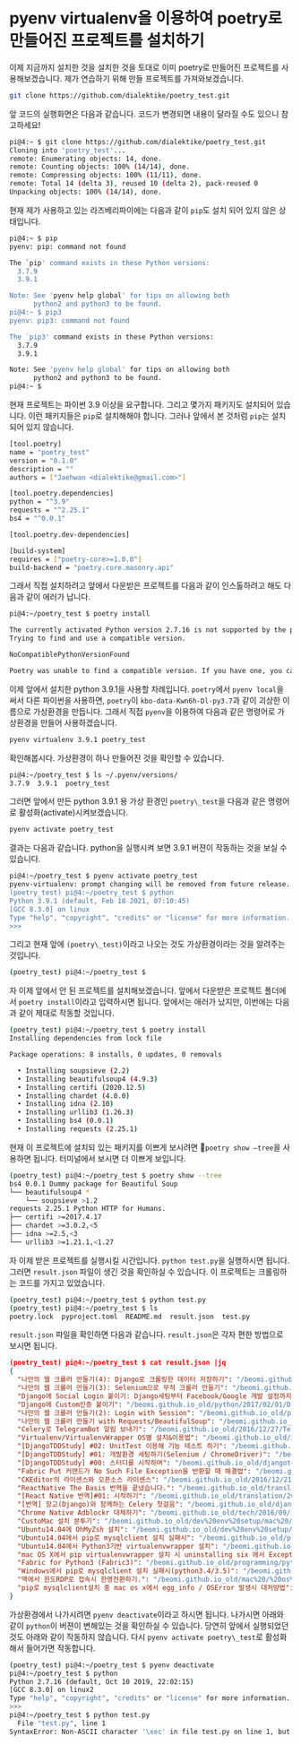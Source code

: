# pyenv virtualenv을 이용하여 poetry로 만들어진 프로젝트를 설치하기

이제 지금까지 설치한 것을 설치한 것을 토대로 이미 poetry로 만들어진 프로젝트를 사용해보겠습니다. 제가 연습하기 위해 만들 프로젝트를 가져와보겠습니다.

```sh
git clone https://github.com/dialektike/poetry_test.git
```

앞 코드의 실행화면은 다음과 같습니다. 코드가 변경되면 내용이 달라질 수도 있으니 참고하세요!

```sh
pi@4:~ $ git clone https://github.com/dialektike/poetry_test.git
Cloning into 'poetry_test'...
remote: Enumerating objects: 14, done.
remote: Counting objects: 100% (14/14), done.
remote: Compressing objects: 100% (11/11), done.
remote: Total 14 (delta 3), reused 10 (delta 2), pack-reused 0
Unpacking objects: 100% (14/14), done.
```

현재 제가 사용하고 있는 라즈베리파이에는 다음과 같이 `pip`도 설치 되어 있지 않은 상태입니다.

```sh
pi@4:~ $ pip
pyenv: pip: command not found

The `pip' command exists in these Python versions:
  3.7.9
  3.9.1

Note: See 'pyenv help global' for tips on allowing both
      python2 and python3 to be found.
pi@4:~ $ pip3
pyenv: pip3: command not found

The `pip3' command exists in these Python versions:
  3.7.9
  3.9.1

Note: See 'pyenv help global' for tips on allowing both
      python2 and python3 to be found.
pi@4:~ $
```

현재 프로젝트는 파이썬 3.9 이상을 요구합니다. 그리고 몇가지 패키지도 설치되어 있습니다. 이런 패키지들은 `pip`로 설치해해야 합니다. 그러나 앞에서 본 것처럼 `pip`는 설치되어 있지 않습니다.

```sh
[tool.poetry]
name = "poetry_test"
version = "0.1.0"
description = ""
authors = ["Jaehwan <dialektike@gmail.com>"]

[tool.poetry.dependencies]
python = "^3.9"
requests = "^2.25.1"
bs4 = "^0.0.1"

[tool.poetry.dev-dependencies]

[build-system]
requires = ["poetry-core>=1.0.0"]
build-backend = "poetry.core.masonry.api"
```

그래서 직접 설치하려고 앞에서 다운받은 프로젝트를 다음과 같이 인스톨하려고 해도 다음과 같이 에러가 납니다.

```sh
pi@4:~/poetry_test $ poetry install

The currently activated Python version 2.7.16 is not supported by the project (^3.9).
Trying to find and use a compatible version. 

NoCompatiblePythonVersionFound

Poetry was unable to find a compatible version. If you have one, you can explicitly use it via the "env use" command.
```

이제 앞에서 설치한 python 3.9.1을 사용할 차례입니다. `poetry`에서 `pyenv local`을 써서 다른 파이썬을 사용하면, `poetry`이 `kbo-data-Kwn6h-Dl-py3.7`과 같이 괴상한 이름으로 가상환경을 만듭니다. 그래서 직접 `pyenv`을 이용하여 다음과 같은 명령어로 가상환경을 만들어 사용하겠습니다. 

```sh
pyenv virtualenv 3.9.1 poetry_test
```

확인해봅시다. 가상환경이 하나 만들어진 것을 확인할 수 있습니다.

```sh
pi@4:~/poetry_test $ ls ~/.pyenv/versions/
3.7.9  3.9.1  poetry_test
```

그러면 앞에서 만든 python 3.9.1 용 가상 환경인 `poetry\_test`을 다음과 같은 명령어로  활성화(activate)시켜보겠습니다.

```sh
pyenv activate poetry_test
```

결과는 다음과 같습니다. python을 실행시켜 보면 3.9.1 버젼이 작동하는 것을 보실 수 있습니다.

```sh
pi@4:~/poetry_test $ pyenv activate poetry_test
pyenv-virtualenv: prompt changing will be removed from future release. configure `export PYENV_VIRTUALENV_DISABLE_PROMPT=1' to simulate the behavior.
(poetry_test) pi@4:~/poetry_test $ python
Python 3.9.1 (default, Feb 18 2021, 07:10:45) 
[GCC 8.3.0] on linux
Type "help", "copyright", "credits" or "license" for more information.
>>>
```

그리고 현재 앞에 `(poetry\_test)`이라고 나오는 것도 가상환경이라는 것을 알려주는 것입니다.

```sh
(poetry_test) pi@4:~/poetry_test $
```

자 이제 앞에서 안 된 프로젝트를 설치해보겠습니다. 앞에서 다운받은 프로젝트 폴더에서 `poetry install`이라고 입력하시면 됩니다. 앞에서는 애러가 났지만, 이번에는 다음과 같이 제대로 작동할 것입니다.

```sh
(poetry_test) pi@4:~/poetry_test $ poetry install
Installing dependencies from lock file

Package operations: 8 installs, 0 updates, 0 removals

  • Installing soupsieve (2.2)
  • Installing beautifulsoup4 (4.9.3)
  • Installing certifi (2020.12.5)
  • Installing chardet (4.0.0)
  • Installing idna (2.10)
  • Installing urllib3 (1.26.3)
  • Installing bs4 (0.0.1)
  • Installing requests (2.25.1)
```

현재 이 프로젝트에 설치되 있는 패키지를 이쁘게 보시려면 `poetry show —tree`을 사용하면 됩니다. 터미널에서 보시면 더 이쁘게 보입니다.

```sh
(poetry_test) pi@4:~/poetry_test $ poetry show --tree
bs4 0.0.1 Dummy package for Beautiful Soup
└── beautifulsoup4 *
    └── soupsieve >1.2 
requests 2.25.1 Python HTTP for Humans.
├── certifi >=2017.4.17
├── chardet >=3.0.2,<5
├── idna >=2.5,<3
└── urllib3 >=1.21.1,<1.27
```

자 이제 받은 프로젝트를 실행시킬 시간입니다. `python test.py`을 실행하시면 됩니다. 그러면 `result.json` 파일이 생긴 것을 확인하실 수 있습니다. 이 프로젝트는 크롤링하는 코드를 가지고 있었습니다.

```sh
(poetry_test) pi@4:~/poetry_test $ python test.py
(poetry_test) pi@4:~/poetry_test $ ls
poetry.lock  pyproject.toml  README.md  result.json  test.py
```

`result.json` 파일을 확인하면 다음과 같습니다. `result.json`은 각자 편한 방법으로 보시면 됩니다.

```json
(poetry_test) pi@4:~/poetry_test $ cat result.json |jq
{
  "나만의 웹 크롤러 만들기(4): Django로 크롤링한 데이터 저장하기": "/beomi.github.io_old/python/2017/02/28/HowToMakeWebCrawler-Save-with-Django.html",
  "나만의 웹 크롤러 만들기(3): Selenium으로 무적 크롤러 만들기": "/beomi.github.io_old/python/2017/02/27/HowToMakeWebCrawler-With-Selenium.html",
  "Django에 Social Login 붙이기: Django세팅부터 Facebook/Google 개발 설정까지": "/beomi.github.io_old/python/2017/02/08/Setup-SocialAuth-for-Django.html",
  "Django에 Custom인증 붙이기": "/beomi.github.io_old/python/2017/02/01/Django-CustomAuth.html",
  "나만의 웹 크롤러 만들기(2): Login with Session": "/beomi.github.io_old/python/2017/01/20/HowToMakeWebCrawler-With-Login.html",
  "나만의 웹 크롤러 만들기 with Requests/BeautifulSoup": "/beomi.github.io_old/python/2017/01/19/HowToMakeWebCrawler.html",
  "Celery로 TelegramBot 알림 보내기": "/beomi.github.io_old/2016/12/27/TelegramBot-with-Celery.html",
  "Virtualenv/VirtualenvWrapper OS별 설치&이용법": "/beomi.github.io_old/2016/12/27/HowToSetup-Virtualenv-VirtualenvWrapper.html",
  "[DjangoTDDStudy] #02: UnitTest 이용해 기능 테스트 하기": "/beomi.github.io_old/djangotddstudy/2016/12/26/Django-TDD-Study-02-Using-UnitTest.html",
  "[DjangoTDDStudy] #01: 개발환경 세팅하기(Selenium / ChromeDriver)": "/beomi.github.io_old/djangotddstudy/2016/12/26/Django-TDD-Study-01-Setting-DevEnviron.html",
  "[DjangoTDDStudy] #00: 스터디를 시작하며": "/beomi.github.io_old/djangotddstudy/2016/12/26/Django-TDD-Study-00-Starting-Study.html",
  "Fabric Put 커맨드가 No Such File Exception을 반환할 때 해결법": "/beomi.github.io_old/2016/12/21/Fabric-Put-Command-No-Such-File-Exception.html",
  "CKEditor의 라이센스와 오픈소스 라이센스": "/beomi.github.io_old/2016/12/21/CKEditor-Lisence-and-Pricing.html",
  "ReactNative The Basis 번역을 끝냈습니다.": "/beomi.github.io_old/translation/2016/12/20/ReactNative-Translation-Intro-Finish.html",
  "[React Native 번역]#01: 시작하기": "/beomi.github.io_old/translation/2016/11/15/ReactNative-Translation-01-getting-started.html",
  "[번역] 장고(Django)와 함께하는 Celery 첫걸음": "/beomi.github.io_old/django-celery/programming/python/translation/2016/11/04/eb-b2-88-ec-97-ad-ec-9e-a5-ea-b3-a0django-ec-99-80-ed-95-a8-ea-bb-98-ed-95-98-eb-8a-94-celery-ec-b2-ab-ea-b1-b8-ec-9d-8c.html",
  "Chrome Native Adblockr 대체하기": "/beomi.github.io_old/tech/2016/09/14/chrome-native-adblockr-eb-8c-80-ec-b2-b4-ed-95-98-ea-b8-b0.html",
  "CustoMac 설치 분투기": "/beomi.github.io_old/dev%20env%20setup/mac%20/%20os%20x/tech/2016/08/09/customac-ec-84-a4-ec-b9-98-eb-b6-84-ed-88-ac-ea-b8-b0.html",
  "Ubuntu14.04에 OhMyZsh 설치": "/beomi.github.io_old/dev%20env%20setup/tech/ubuntu%20/%20debian/2016/07/22/ubuntu14-04-ec-97-90-ohmyzsh-ec-84-a4-ec-b9-98.html",
  "Ubuntu14.04에서 pip로 mysqlclient 설치 실패시": "/beomi.github.io_old/programming/python/tech/2016/07/22/ubuntu14-04-ec-97-90-ec-84-9c-pip-eb-a1-9c-mysqlclient-ec-84-a4-ec-b9-98-ec-8b-a4-ed-8c-a8-ec-8b-9c.html",
  "Ubuntu14.04에서 Python3기반 virtualenvwrapper 설치": "/beomi.github.io_old/mac%20/%20os%20x/programming/python/tech/2016/07/22/ubuntu14-04-ec-97-90-ec-84-9c-python3-ea-b8-b0-eb-b0-98-virtualenvwrapper-ec-84-a4-ec-b9-98.html",
  "mac OS X에서 pip virtualenvwrapper 설치 시 uninstalling six 에서 Exception 발생 시": "/beomi.github.io_old/mac%20/%20os%20x/programming/python/tech/2016/07/21/mac-os-x-ec-97-90-ec-84-9c-pip-virtualenvwrapper-ec-84-a4-ec-b9-98-ec-8b-9c-uninstalling-six-ec-97-90-ec-84-9c-exception-eb-b0-9c-ec-83-9d-ec-8b-9c.html",
  "Fabric for Python3 (Fabric3)": "/beomi.github.io_old/programming/python/2016/07/17/fabric-for-python3-fabric3.html",
  "Windows에서 pip로 mysqlclient 설치 실패시(python3.4/3.5)": "/beomi.github.io_old/programming/python/2016/06/04/windows-ec-97-90-ec-84-9c-pip-eb-a1-9c-mysqlclient-ec-84-a4-ec-b9-98-ec-8b-a4-ed-8c-a8-ec-8b-9cpython3-43-5.html",
  "맥에서 윈도RDP로 접속시 한영전환하기.": "/beomi.github.io_old/mac%20/%20os%20x/tech/2016/05/27/eb-a7-a5-ec-97-90-ec-84-9c-ec-9c-88-eb-8f-84rdp-eb-a1-9c-ec-a0-91-ec-86-8d-ec-8b-9c-ed-95-9c-ec-98-81-ec-a0-84-ed-99-98-ed-95-98-ea-b8-b0.html",
  "pip로 mysqlclient설치 중 mac os x에서 egg_info / OSError 발생시 대처방법": "/beomi.github.io_old/programming/python/2016/05/27/pip-eb-a1-9c-mysqlclient-ec-84-a4-ec-b9-98-ec-a4-91-mac-os-x-ec-97-90-ec-84-9c-egg_info-oserror-eb-b0-9c-ec-83-9d-ec-8b-9c-eb-8c-80-ec-b2-98-eb-b0-a9-eb-b2-95.html"
}
```

가상환경에서 나가시려면 `pyenv deactivate`이라고 하시면 됩니다. 나가시면 아래와 같이 `python`이 버젼이 변해있는 것을 확인하실 수 있습니다. 당연히 앞에서 실행되었던 것도 아래와 같이 작동하지 않습니다. 다시 `pyenv activate poetry\_test`로 활성화해서 들어가면 작동합니다.

```sh
(poetry_test) pi@4:~/poetry_test $ pyenv deactivate
pi@4:~/poetry_test $ python
Python 2.7.16 (default, Oct 10 2019, 22:02:15) 
[GCC 8.3.0] on linux2
Type "help", "copyright", "credits" or "license" for more information.
>>> 
pi@4:~/poetry_test $ python test.py
  File "test.py", line 1
SyntaxError: Non-ASCII character '\xec' in file test.py on line 1, but no encoding declared; see http://python.org/dev/peps/pep-0263/ for details
```
